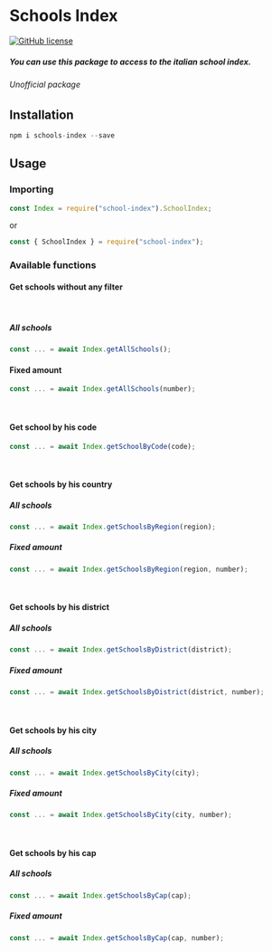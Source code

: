 # Schools Index

[![GitHub license](https://img.shields.io/github/license/nicolo-rancan/schools-index)](https://github.com/nicolo-rancan/schools-index/blob/master/LICENSE.md)

##### You can use this package to access to the italian school index.

###### Unofficial package

## Installation

```js
npm i schools-index --save
```

## Usage

### Importing

```js
const Index = require("school-index").SchoolIndex;
```

or

```js
const { SchoolIndex } = require("school-index");
```

### Available functions

#### Get schools without any filter

<br />

##### All schools

```js
const ... = await Index.getAllSchools();
```

#### Fixed amount

```js
const ... = await Index.getAllSchools(number);
```

<br />

#### Get school by his code

```js
const ... = await Index.getSchoolByCode(code);
```

<br />

#### Get schools by his country

##### All schools

```js
const ... = await Index.getSchoolsByRegion(region);
```

##### Fixed amount

```js
const ... = await Index.getSchoolsByRegion(region, number);
```

<br />

#### Get schools by his district

##### All schools

```js
const ... = await Index.getSchoolsByDistrict(district);
```

##### Fixed amount

```js
const ... = await Index.getSchoolsByDistrict(district, number);
```

<br />

#### Get schools by his city

##### All schools

```js
const ... = await Index.getSchoolsByCity(city);
```

##### Fixed amount

```js
const ... = await Index.getSchoolsByCity(city, number);
```

<br />

#### Get schools by his cap

##### All schools

```js
const ... = await Index.getSchoolsByCap(cap);
```

##### Fixed amount

```js
const ... = await Index.getSchoolsByCap(cap, number);
```
